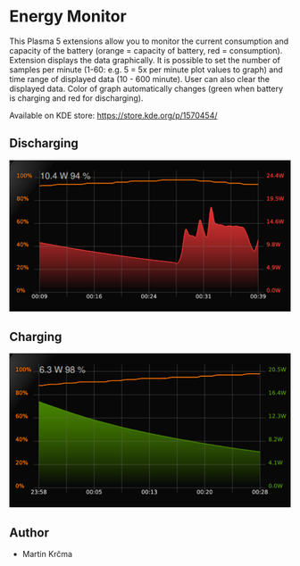 # Energy Monitor
This Plasma 5 extensions allow you to monitor the current consumption and capacity of the battery (orange = capacity of battery, red = consumption). Extension displays the data graphically. It is possible to set the number of samples per minute (1-60: e.g. 5 = 5x per minute plot values to graph) and time range of displayed data (10 - 600 minute). User can also clear the displayed data. Color of graph automatically changes (green when battery is charging and red for discharging).

Available on KDE store: https://store.kde.org/p/1570454/

## Discharging
<img src="./img/img2.png">

## Charging
<img src="./img/img1.png">

## Author
* Martin Krčma
